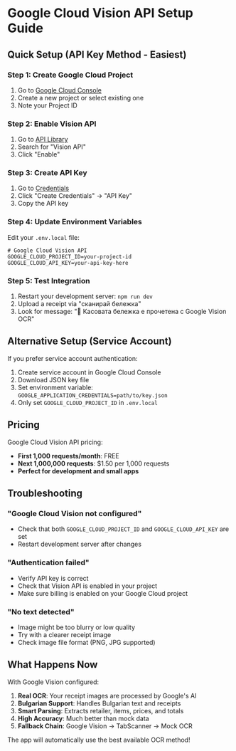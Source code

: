 # Google Cloud Vision API Setup Guide

## Quick Setup (API Key Method - Easiest)

### Step 1: Create Google Cloud Project
1. Go to [Google Cloud Console](https://console.cloud.google.com/)
2. Create a new project or select existing one
3. Note your Project ID

### Step 2: Enable Vision API
1. Go to [API Library](https://console.cloud.google.com/apis/library)
2. Search for "Vision API"
3. Click "Enable"

### Step 3: Create API Key
1. Go to [Credentials](https://console.cloud.google.com/apis/credentials)
2. Click "Create Credentials" → "API Key"
3. Copy the API key

### Step 4: Update Environment Variables
Edit your `.env.local` file:

```env
# Google Cloud Vision API
GOOGLE_CLOUD_PROJECT_ID=your-project-id
GOOGLE_CLOUD_API_KEY=your-api-key-here
```

### Step 5: Test Integration
1. Restart your development server: `npm run dev`
2. Upload a receipt via "сканирай бележка"
3. Look for message: "🤖 Касовата бележка е прочетена с Google Vision OCR"

## Alternative Setup (Service Account)

If you prefer service account authentication:

1. Create service account in Google Cloud Console
2. Download JSON key file
3. Set environment variable: `GOOGLE_APPLICATION_CREDENTIALS=path/to/key.json`
4. Only set `GOOGLE_CLOUD_PROJECT_ID` in `.env.local`

## Pricing

Google Cloud Vision API pricing:
- **First 1,000 requests/month**: FREE
- **Next 1,000,000 requests**: $1.50 per 1,000 requests
- **Perfect for development and small apps**

## Troubleshooting

### "Google Cloud Vision not configured"
- Check that both `GOOGLE_CLOUD_PROJECT_ID` and `GOOGLE_CLOUD_API_KEY` are set
- Restart development server after changes

### "Authentication failed"
- Verify API key is correct
- Check that Vision API is enabled in your project
- Make sure billing is enabled on your Google Cloud project

### "No text detected"
- Image might be too blurry or low quality
- Try with a clearer receipt image
- Check image file format (PNG, JPG supported)

## What Happens Now

With Google Vision configured:

1. **Real OCR**: Your receipt images are processed by Google's AI
2. **Bulgarian Support**: Handles Bulgarian text and receipts
3. **Smart Parsing**: Extracts retailer, items, prices, and totals
4. **High Accuracy**: Much better than mock data
5. **Fallback Chain**: Google Vision → TabScanner → Mock OCR

The app will automatically use the best available OCR method!